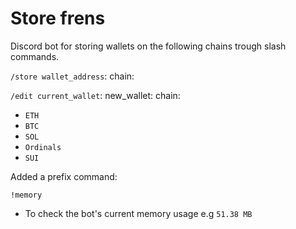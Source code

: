 # Store frens

Discord bot for storing wallets on the following chains trough slash commands.

`/store wallet_address`: chain:

`/edit current_wallet`: new_wallet: chain:

- `ETH`
- `BTC`
- `SOL`
- `Ordinals`
- `SUI`

Added a prefix command:

`!memory`

- To check the bot's current memory usage e.g `51.38 MB`

